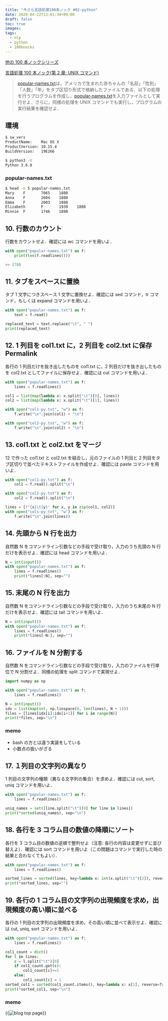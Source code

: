 ```yaml
---
title: "今さら言語処理100本ノック #02-python"
date: 2020-04-22T13:01:34+09:00
draft: false
toc: true
images:
tags:
  - nlp
  - python
  - 100knocks
---
```


[他の 100 本ノックシリーズ](/posts/100series/)

[言語処理 100 本ノック(第 2 章: UNIX コマンド)](https://nlp100.github.io/ja/ch02.html)

> [popular-names.txt](https://nlp100.github.io/data/popular-names.txt)は，アメリカで生まれた赤ちゃんの「名前」「性別」「人数」「年」をタブ区切り形式で格納したファイルである．以下の処理を行うプログラムを作成し，[popular-names.txt](https://nlp100.github.io/data/popular-names.txt)を入力ファイルとして実行せよ．さらに，同様の処理を UNIX コマンドでも実行し，プログラムの実行結果を確認せよ．

## 環境

```bash
$ sw_vers
ProductName:    Mac OS X
ProductVersion: 10.15.4
BuildVersion:   19E266

$ python3 -V
Python 3.6.8
```

### popular-names.txt

```bash
$ head -n 5 popular-names.txt
Mary    F       7065    1880
Anna    F       2604    1880
Emma    F       2003    1880
Elizabeth       F       1939    1880
Minnie  F       1746    1880
```

## 10. 行数のカウント

行数をカウントせよ．確認には wc コマンドを用いよ．

```python
with open("popular-names.txt") as f:
    print(len(f.readlines()))

>> 2780
```

## 11. タブをスペースに置換

タブ 1 文字につきスペース 1 文字に置換せよ．確認には sed コマンド，tr コマンド，もしくは expand コマンドを用いよ．

```python
with open("popular-names.txt") as f:
    text = f.read()

replaced_text = text.replace("\t", " ")
print(replaced_text)
```

## 12. 1 列目を col1.txt に，2 列目を col2.txt に保存 Permalink

各行の 1 列目だけを抜き出したものを col1.txt に，2 列目だけを抜き出したものを col2.txt としてファイルに保存せよ．確認には cut コマンドを用いよ．

```python
with open("popular-names.txt") as f:
    lines = f.readlines()

col1 = list(map(lambda x: x.split("\t")[0], lines))
col2 = list(map(lambda x: x.split("\t")[1], lines))

with open("col1-py.txt", "w") as f:
    f.write("\n".join(col1) + "\n")

with open("col2-py.txt", "w") as f:
    f.write("\n".join(col2) + "\n")
```

## 13. col1.txt と col2.txt をマージ

12 で作った col1.txt と col2.txt を結合し，元のファイルの 1 列目と 2 列目をタブ区切りで並べたテキストファイルを作成せよ．確認には paste コマンドを用いよ．

```python
with open("col1-py.txt") as f:
    col1 = f.read().split("\n")

with open("col2-py.txt") as f:
    col2 = f.read().split("\n")

lines = [f"{x}\t{y}" for x, y in zip(col1, col2)]
with open("cols-py.txt", "w") as f:
    f.write("\n".join(lines))
```

## 14. 先頭から N 行を出力

自然数 N をコマンドライン引数などの手段で受け取り，入力のうち先頭の N 行だけを表示せよ．確認には head コマンドを用いよ．

```python
N = int(input())
with open("popular-names.txt") as f:
    lines = f.readlines()
    print(*lines[:N], sep="")
```

## 15. 末尾の N 行を出力

自然数 N をコマンドライン引数などの手段で受け取り，入力のうち末尾の N 行だけを表示せよ．確認には tail コマンドを用いよ．

```python
N = int(input())
with open("popular-names.txt") as f:
    lines = f.readlines()
    print(*lines[-N:], sep="")
```

## 16. ファイルを N 分割する

自然数 N をコマンドライン引数などの手段で受け取り，入力のファイルを行単位で N 分割せよ．同様の処理を split コマンドで実現せよ．

```python
import numpy as np

with open("popular-names.txt") as f:
    lines = f.readlines()

N = int(input())
idx = list(map(int, np.linspace(0, len(lines), N + 1)))
files = [lines[idx[i]:idx[i+1]] for i in range(N)]
print(*files, sep="\n")
```

### memo

- bash の方とは違う実装をしている
- 小数点の扱いがざる

## 17. １列目の文字列の異なり

1 列目の文字列の種類（異なる文字列の集合）を求めよ．確認には cut, sort, uniq コマンドを用いよ．

```python
with open("popular-names.txt") as f:
    lines = f.readlines()

uniq_names = set([line.split("\t")[0] for line in lines])
print(*sorted(uniq_names), sep="\n")
```

## 18. 各行を 3 コラム目の数値の降順にソート

各行を 3 コラム目の数値の逆順で整列せよ（注意: 各行の内容は変更せずに並び替えよ）．確認には sort コマンドを用いよ（この問題はコマンドで実行した時の結果と合わなくてもよい）．

```python
with open("popular-names.txt") as f:
    lines = f.readlines()

sorted_lines = sorted(lines, key=lambda x: int(x.split("\t")[2]), reverse=True)
print(*sorted_lines, sep="")
```

## 19. 各行の 1 コラム目の文字列の出現頻度を求め，出現頻度の高い順に並べる

各行の 1 列目の文字列の出現頻度を求め，その高い順に並べて表示せよ．確認には cut, uniq, sort コマンドを用いよ．

```python
with open("popular-names.txt") as f:
    lines = f.readlines()

col1_count = dict()
for l in lines:
    c = l.split("\t")[0]
    if col1_count.get(c):
        col1_count[c]+=1
    else:
        col1_count[c] = 1
sorted_col1 = sorted(col1_count.items(), key=lambda x: x[1], reverse=True)
print(*sorted_col1, sep="\n")
```

### memo

{{<image src="https://i.imgur.com/2PTQM3P.png" alt="blog top page" position="center">}}
